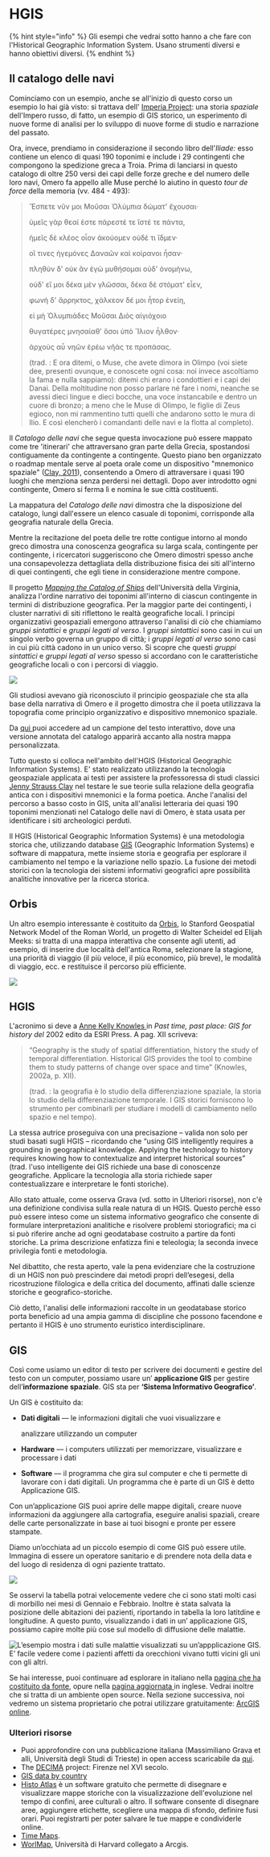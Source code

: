 # HGIS

{% hint style="info" %}
Gli esempi che vedrai sotto hanno a che fare con l'Historical Geographic Information System. Usano strumenti diversi e hanno obiettivi diversi.&#x20;
{% endhint %}

## Il catalogo delle navi

Cominciamo con un  esempio, anche se all'inizio di questo corso un esempio lo hai già visto: si trattava dell' [Imperia Project](https://imperiia.omeka.fas.harvard.edu/): una storia _spaziale_ dell'Impero russo, di fatto, un esempio di GIS storico, un esperimento di nuove forme di analisi  per lo sviluppo di nuove forme di studio e narrazione del passato.

Ora, invece, prendiamo in considerazione il secondo libro dell'_Iliade:_ esso contiene  un elenco di quasi 190 toponimi e include i 29 contingenti che compongono la spedizione greca a Troia. Prima di lanciarsi in questo catalogo di oltre 250 versi dei capi delle forze greche e del numero delle loro navi, Omero fa appello alle Muse perché lo aiutino in questo _tour de force_ della memoria (vv. 484 - 493):&#x20;

> Ἔσπετε νῦν μοι Μοῦσαι Ὀλύμπια δώματ' ἔχουσαι·
>
> ὑμεῖς γὰρ θεαί ἐστε πάρεστέ τε ἴστέ τε πάντα,
>
> ἡμεῖς δὲ κλέος οἶον ἀκούομεν οὐδέ τι ἴδμεν·
>
> οἵ τινες ἡγεμόνες Δαναῶν καὶ κοίρανοι ἦσαν·
>
> πληθὺν δ' οὐκ ἂν ἐγὼ μυθήσομαι οὐδ' ὀνομήνω,
>
> οὐδ' εἴ μοι δέκα μὲν γλῶσσαι, δέκα δὲ στόματ' εἶεν,
>
> φωνὴ δ' ἄρρηκτος, χάλκεον δέ μοι ἦτορ ἐνείη,
>
> εἰ μὴ Ὀλυμπιάδες Μοῦσαι Διὸς αἰγιόχοιο
>
> θυγατέρες μνησαίαθ' ὅσοι ὑπὸ Ἴλιον ἦλθον·
>
> ἀρχοὺς αὖ νηῶν ἐρέω νῆάς τε προπάσας.
>
> (trad. : E ora ditemi, o Muse, che avete dimora in Olimpo (voi siete dee, presenti ovunque, e conoscete ogni cosa: noi invece ascoltiamo la fama e nulla sappiamo): ditemi chi erano i condottieri e i capi dei Danai. Della moltitudine non posso parlare né fare i nomi, neanche se avessi dieci lingue e dieci bocche, una voce instancabile e dentro un cuore di bronzo; a meno che le Muse di Olimpo, le figlie di Zeus egioco, non mi rammentino tutti quelli che andarono sotto le mura di Ilio. E così elencherò i comandanti delle navi e la flotta al completo).

Il _Catalogo delle navi_ che segue questa invocazione può essere mappato come tre 'itinerari' che attraversano gran parte della Grecia, spostandosi contiguamente da contingente a contingente. Questo piano ben organizzato o roadmap mentale serve al poeta orale come un dispositivo "mnemonico spaziale" ([Clay, 2011](https://bmcr.brynmawr.edu/2011/2011.08.23/)), consentendo a Omero di attraversare i quasi 190 luoghi che menziona senza perdersi nei dettagli. Dopo aver introdotto ogni contingente, Omero si ferma lì e nomina le sue città costituenti.&#x20;

La mappatura del _Catalogo delle navi_ dimostra che la disposizione del catalogo, lungi dall'essere un elenco casuale di toponimi, corrisponde alla geografia naturale della Grecia.&#x20;

Mentre la recitazione del poeta delle tre rotte contigue intorno al mondo greco dimostra una conoscenza geografica su larga scala, contingente per contingente, i ricercatori suggeriscono che Omero dimostri spesso anche una consapevolezza dettagliata della distribuzione fisica dei siti all'interno di quei contingenti, che egli tiene in considerazione mentre compone.

Il progetto [_Mapping the Catalog of Ships_](https://ships.lib.virginia.edu/neatline/show/iliad-book-2) dell'Università della Virginia, analizza l'ordine narrativo dei toponimi all'interno di ciascun contingente in termini di distribuzione geografica. Per la maggior parte dei contingenti, i cluster narrativi di siti riflettono le realtà geografiche locali. I principi organizzativi geospaziali emergono attraverso l'analisi di ciò che chiamiamo _gruppi sintattici_ e _gruppi legati al verso_. I _gruppi sintattici_ sono casi in cui un singolo verbo governa un gruppo di città; i _gruppi legati al verso_ sono casi in cui più città cadono in un unico verso. Si scopre che questi _gruppi sintattici_ e _gruppi legati al verso_ spesso si accordano con le caratteristiche geografiche locali o con i percorsi di viaggio.

![](../.gitbook/assets/screenshot-ships.lib.virginia.edu-2022.04.19-10\_45\_22.png)

Gli studiosi avevano già riconosciuto il principio geospaziale che sta alla base della narrativa di Omero e il progetto dimostra che il poeta utilizzava la topografia come principio organizzativo e dispositivo mnemonico spaziale.

Da [qui ](https://ships.lib.virginia.edu/neatline/show/iliad-book-2)puoi accedere ad un campione del testo interattivo, dove una versione annotata del catalogo apparirà accanto alla nostra mappa personalizzata.

Tutto questo si colloca nell'ambito dell'HGIS (Historical Geographic Information Systems). E' stato realizzato utilizzando la tecnologia geospaziale applicata ai testi per assistere la professoressa di studi classici [Jenny Strauss Clay](https://classics.as.virginia.edu/people/profile/jsc2t) nel testare le sue teorie sulla relazione della geografia antica con i dispositivi mnemonici e la forma poetica. Anche l'analisi del percorso a basso costo in GIS, unita all'analisi letteraria dei quasi 190 toponimi menzionati nel Catalogo delle navi di Omero, è stata usata per identificare i siti archeologici perduti.

Il HGIS (Historical Geographic Information Systems) è una metodologia storica che, utilizzando database [GIS](https://docs.qgis.org/2.18/it/docs/gentle\_gis\_introduction/introducing\_gis.html) (Geographic Information Systems) e software di mappatura, mette insieme storia e geografia per esplorare il cambiamento nel tempo e la variazione nello spazio. La fusione dei metodi storici con la tecnologia dei sistemi informativi geografici apre possibilità analitiche innovative per la ricerca storica.﻿ &#x20;

## Orbis

Un altro esempio interessante è costituito da [Orbis](https://orbis.stanford.edu/), lo Stanford Geospatial Network Model of the Roman World, un progetto di Walter Scheidel ed Elijah Meeks: si tratta di una mappa interattiva che consente agli utenti, ad esempio, di inserire due località dell'antica Roma, selezionare la stagione, una priorità di viaggio (il più veloce, il più economico, più breve), le modalità di viaggio, ecc. e restituisce il percorso più efficiente.

![](../.gitbook/assets/screenshot-orbis.stanford.edu-2022.04.19-21\_22\_57.png)

## HGIS

L'acronimo si deve  a [Anne Kelly Knowles ](https://umaine.edu/history/people/dr-anne-kelly-knowles/)in _Past time, past place: GIS for history del_ 2002 edito da ESRI Press. A pag. XII scriveva:

> “Geography is the study of spatial differentiation, history the study of temporal differentiation. Historical GIS provides the tool to combine them to study patterns of change over space and time” (Knowles, 2002a, p. XII).&#x20;
>
> (trad. : la geografia è lo studio della differenziazione spaziale, la storia lo studio della differenziazione temporale. I GIS storici forniscono lo strumento per combinarli per studiare i modelli di cambiamento nello spazio e nel tempo).
>
>

La stessa autrice proseguiva con una precisazione – valida non solo per studi basati sugli HGIS – ricordando che “using GIS intelligently requires a grounding in geographical knowledge. Applying the technology to history requires knowing how to contextualize and interpret historical sources” (trad. l'uso intelligente dei GIS richiede una base di conoscenze geografiche. Applicare la tecnologia alla storia richiede saper contestualizzare e interpretare le fonti storiche).

Allo stato attuale, come osserva Grava (vd. sotto in Ulteriori risorse), non c'è una definizione condivisa sulla reale natura di un HGIS.  Questo perchè esso  può essere inteso come un sistema informativo geografico che consente di formulare interpretazioni analitiche e risolvere problemi storiografici; ma ci si può riferire anche ad ogni geodatabase costruito a partire da fonti storiche. La prima descrizione enfatizza fini e teleologia; la seconda invece privilegia fonti e metodologia.&#x20;

Nel dibattito, che resta aperto, vale la pena evidenziare che la costruzione di un HGIS non può prescindere dai metodi propri dell’esegesi, della ricostruzione filologica e della critica del documento, affinati dalle scienze storiche e geografico-storiche.

Ciò detto, l'analisi delle informazioni raccolte in un geodatabase storico porta beneficio ad una ampia gamma di discipline che possono facendone  e pertanto il HGIS è uno strumento euristico interdisciplinare.

## GIS

Così come usiamo un editor di testo per scrivere dei documenti e gestire del testo con un computer, possiamo usare un’ **applicazione GIS** per gestire dell’**informazione spaziale**. GIS sta per **‘Sistema Informativo Geografico’**.

Un GIS è costituito da:

*   **Dati digitali** –– le informazioni digitali che vuoi visualizzare e

    analizzare utilizzando un computer
* **Hardware** –– i computers utilizzati per memorizzare, visualizzare e processare i dati
* **Software** –– il programma che gira sul computer e che ti permette di lavorare con i dati digitali. Un programma che è parte di un GIS è detto Applicazione GIS.

Con un’applicazione GIS puoi aprire delle mappe digitali, creare nuove informazioni da aggiungere alla cartografia, eseguire analisi spaziali, creare delle carte personalizzate in base ai tuoi bisogni e pronte per essere stampate.

Diamo un’occhiata ad un piccolo esempio di come GIS può essere utile. Immagina di essere un operatore sanitario e di prendere nota della data e del luogo di residenza di ogni paziente trattato.

![](../.gitbook/assets/screenshot-docs.qgis.org-2022.04.19-12\_34\_41.png)

Se osservi la tabella potrai velocemente vedere che ci sono stati molti casi di morbillo nei mesi di Gennaio e Febbraio. Inoltre è stata salvata la posizione delle abitazioni dei pazienti, riportando in tabella la loro latitdine e longitudine. A questo punto, visualizzando i dati in un’ applicazione GIS, possiamo capire molte più cose sul modello di diffusione delle malattie.

![L’esempio mostra i dati sulle malattie visualizzati su un’appplicazione GIS. E’ facile vedere come i pazienti affetti da orecchioni vivano tutti vicini gli uni con gli altri.](../.gitbook/assets/patterns\_of\_illness.png)

Se hai interesse, puoi continuare ad esplorare in italiano nella [pagina che ha costituito da fonte](https://docs.qgis.org/2.18/it/docs/gentle\_gis\_introduction/index.html), opure nella [pagina aggiornata ](https://docs.qgis.org/3.22/en/docs/)in inglese. Vedrai inoltre che si tratta di un ambiente open source. Nella sezione successiva, noi vedremo un sistema proprietario che potrai utilizzare gratuitamente: [ArcGIS online](page-2.md).

### Ulteriori risorse

* Puoi approfondire con una pubblicazione italiana (Massimiliano Grava et alli, Università degli Studi di Trieste) in open access scaricabile da [qui](https://www.openstarts.units.it/handle/10077/30847).
* The [DECIMA](https://decima-map.net/) project: Firenze nel XVI secolo.
* [GIS data by country](https://libguides.mit.edu/c.php?g=176295\&p=1161384#s-lg-box-wrapper-4119218)
* [Histo Atlas](http://www.histoatlas.org/) è un software gratuito che permette di disegnare e visualizzare mappe storiche con la visualizzazione dell'evoluzione nel tempo di confini, aree culturali o altro. Il software consente di disegnare aree, aggiungere etichette, scegliere una mappa di sfondo, definire fusi orari. Puoi registrarti per poter salvare le tue mappe e condividerle online.
* [Time Maps](https://www.timemaps.com/history/).
* [WorlMap](https://worldmap.maps.arcgis.com/home/webmap/viewer.html), Università di Harvard  collegato a Arcgis.
